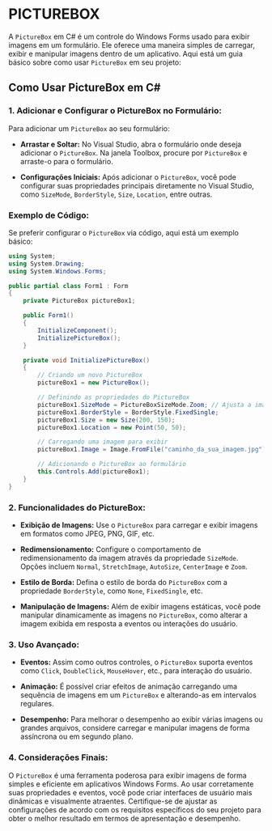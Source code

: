 # PICTUREBOX
A `PictureBox` em C# é um controle do Windows Forms usado para exibir imagens em um formulário. Ele oferece uma maneira simples de carregar, exibir e manipular imagens dentro de um aplicativo. Aqui está um guia básico sobre como usar `PictureBox` em seu projeto:

## Como Usar PictureBox em C#
### 1. **Adicionar e Configurar o PictureBox no Formulário:**
Para adicionar um `PictureBox` ao seu formulário:

- **Arrastar e Soltar:** No Visual Studio, abra o formulário onde deseja adicionar o `PictureBox`. Na janela Toolbox, procure por `PictureBox` e arraste-o para o formulário.

- **Configurações Iniciais:** Após adicionar o `PictureBox`, você pode configurar suas propriedades principais diretamente no Visual Studio, como `SizeMode`, `BorderStyle`, `Size`, `Location`, entre outras.

### Exemplo de Código:
Se preferir configurar o `PictureBox` via código, aqui está um exemplo básico:

```csharp
using System;
using System.Drawing;
using System.Windows.Forms;

public partial class Form1 : Form
{
    private PictureBox pictureBox1;

    public Form1()
    {
        InitializeComponent();
        InitializePictureBox();
    }

    private void InitializePictureBox()
    {
        // Criando um novo PictureBox
        pictureBox1 = new PictureBox();

        // Definindo as propriedades do PictureBox
        pictureBox1.SizeMode = PictureBoxSizeMode.Zoom; // Ajusta a imagem para o tamanho do PictureBox
        pictureBox1.BorderStyle = BorderStyle.FixedSingle;
        pictureBox1.Size = new Size(200, 150);
        pictureBox1.Location = new Point(50, 50);

        // Carregando uma imagem para exibir
        pictureBox1.Image = Image.FromFile("caminho_da_sua_imagem.jpg"); // Substitua pelo caminho da sua imagem

        // Adicionando o PictureBox ao formulário
        this.Controls.Add(pictureBox1);
    }
}
```

### 2. **Funcionalidades do PictureBox:**
- **Exibição de Imagens:** Use o `PictureBox` para carregar e exibir imagens em formatos como JPEG, PNG, GIF, etc.
  
- **Redimensionamento:** Configure o comportamento de redimensionamento da imagem através da propriedade `SizeMode`. Opções incluem `Normal`, `StretchImage`, `AutoSize`, `CenterImage` e `Zoom`.
  
- **Estilo de Borda:** Defina o estilo de borda do `PictureBox` com a propriedade `BorderStyle`, como `None`, `FixedSingle`, etc.
  
- **Manipulação de Imagens:** Além de exibir imagens estáticas, você pode manipular dinamicamente as imagens no `PictureBox`, como alterar a imagem exibida em resposta a eventos ou interações do usuário.

### 3. **Uso Avançado:**
- **Eventos:** Assim como outros controles, o `PictureBox` suporta eventos como `Click`, `DoubleClick`, `MouseHover`, etc., para interação do usuário.
  
- **Animação:** É possível criar efeitos de animação carregando uma sequência de imagens em um `PictureBox` e alterando-as em intervalos regulares.
  
- **Desempenho:** Para melhorar o desempenho ao exibir várias imagens ou grandes arquivos, considere carregar e manipular imagens de forma assíncrona ou em segundo plano.

### 4. **Considerações Finais:**
O `PictureBox` é uma ferramenta poderosa para exibir imagens de forma simples e eficiente em aplicativos Windows Forms. Ao usar corretamente suas propriedades e eventos, você pode criar interfaces de usuário mais dinâmicas e visualmente atraentes. Certifique-se de ajustar as configurações de acordo com os requisitos específicos do seu projeto para obter o melhor resultado em termos de apresentação e desempenho.